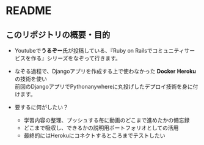 # README

## このリポジトリの概要・目的

- Youtubeで**うるぞー**氏が投稿している、『Ruby on Railsでコミュニティサービスを作る』シリーズをなぞって行きます。

- なぞる過程で、Djangoアプリを作成する上で使わなかった **Docker** **Heroku** の技術を使い<br>
前回のDjangoアプリでPythonanywhereに丸投げしたデプロイ技術を身に付けます。


- 要するに何がしたい？
    - 学習内容の整理、プッシュする毎に動画のどこまで進めたかの備忘録
    - どこまで吸収し、できるかの説明用ポートフォリオとしての活用
    - 最終的にはHerokuにコネクトするところまでテストしたい


